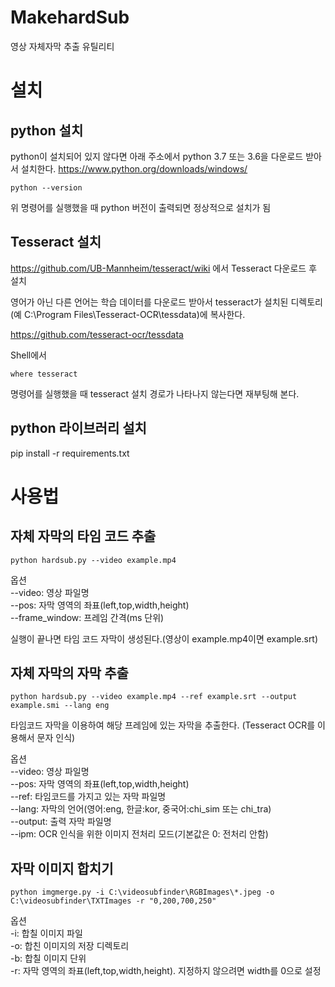 # MakehardSub
영상 자체자막 추출 유틸리티

# 설치
## python 설치
  python이 설치되어 있지 않다면 아래 주소에서 python 3.7 또는 3.6을 다운로드 받아서 설치한다.
https://www.python.org/downloads/windows/

```
python --version 
```
위 명령어를 실행했을 때 python 버전이 출력되면 정상적으로 설치가 됨

## Tesseract 설치
https://github.com/UB-Mannheim/tesseract/wiki 에서 Tesseract 다운로드 후 설치

영어가 아닌 다른 언어는 학습 데이터를 다운로드 받아서 
tesseract가 설치된 디렉토리(예 C:\Program Files\Tesseract-OCR\tessdata)에 복사한다.  

https://github.com/tesseract-ocr/tessdata

Shell에서
```
where tesseract

```
명령어를 실행했을 때 tesseract 설치 경로가 나타나지 않는다면 재부팅해 본다.


## python 라이브러리 설치
pip install -r requirements.txt

# 사용법
## 자체 자막의 타임 코드 추출
```
python hardsub.py --video example.mp4
```
 
옵션  
--video: 영상 파일명  
--pos: 자막 영역의 좌표(left,top,width,height)  
--frame_window: 프레임 간격(ms 단위)  

실행이 끝나면 타임 코드 자막이 생성된다.(영상이 example.mp4이면 example.srt)

## 자체 자막의 자막 추출
```
python hardsub.py --video example.mp4 --ref example.srt --output example.smi --lang eng
```

타임코드 자막을 이용하여 해당 프레임에 있는 자막을 추출한다.
(Tesseract OCR를 이용해서 문자 인식)

옵션  
--video: 영상 파일명  
--pos: 자막 영역의 좌표(left,top,width,height)  
--ref: 타임코드를 가지고 있는 자막 파일명  
--lang: 자막의 언어(영어:eng, 한글:kor, 중국어:chi_sim 또는 chi_tra)  
--output: 출력 자막 파일명  
--ipm: OCR 인식을 위한 이미지 전처리 모드(기본값은 0: 전처리 안함)  


## 자막 이미지 합치기

```
python imgmerge.py -i C:\videosubfinder\RGBImages\*.jpeg -o C:\videosubfinder\TXTImages -r "0,200,700,250"
```

옵션  
-i: 합칠 이미지 파일  
-o: 합친 이미지의 저장 디렉토리   
-b: 합칠 이미지 단위  
-r: 자막 영역의 좌표(left,top,width,height). 지정하지 않으려면 width를 0으로 설정  

